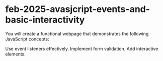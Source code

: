 # feb-2025-avasjcript-events-and-basic-interactivity
You will create a functional webpage that demonstrates the following JavaScript concepts:

Use event listeners effectively.
Implement form validation.
Add interactive elements.